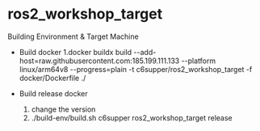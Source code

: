 # ros2_workshop_target
Building Environment & Target Machine
       
* Build docker
    1.docker buildx build --add-host=raw.githubusercontent.com:185.199.111.133 --platform linux/arm64v8 --progress=plain -t c6supper/ros2_workshop_target -f docker/Dockerfile ./
    
* Build release docker
    1. change the version
    2. ./build-env/build.sh c6supper ros2_workshop_target release

